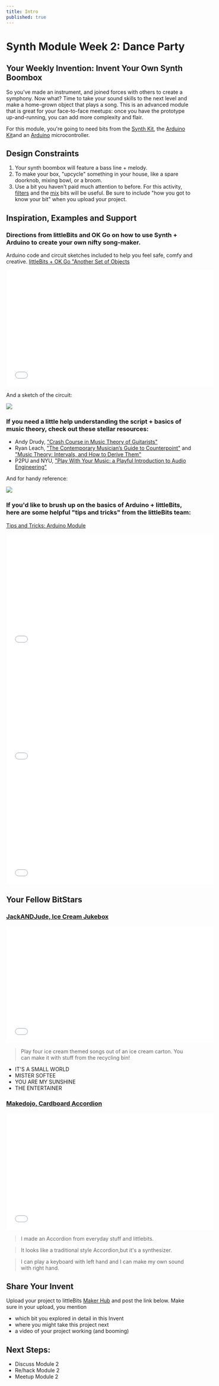 ```yaml
---
title: Intro
published: true
---
```


# Synth Module Week 2: Dance Party

## Your Weekly Invention: Invent Your Own Synth Boombox
So you've made an instrument, and joined forces with others to create a symphony. Now what? Time to take your sound skills to the next level and make a home-grown object that plays a song. This is an advanced module that is great for your face-to-face meetups: once you have the prototype up-and-running, you can add more complexity and flair. 

For this module, you're going to need bits from the [Synth Kit](http://littlebits.cc/kits/synth-kit), the [Arduino Kit](http://littlebits.cc/kits/arduino-coding-kit)and an [Arduino](http://arduino.cc/) microcontroller. 

## Design Constraints
1. Your synth boombox will feature a bass line + melody.
2. To make your box, "upcycle" something in your house, like a spare doorknob, mixing bowl, or a broom. 
3. Use a bit you haven't paid much attention to before. For this activity, [filters](http://littlebits.cc/bits/filter) and the [mix](http://littlebits.cc/bits/mix) bits will be useful. Be sure to include "how you got to know your bit" when you upload your project. 

## Inspiration, Examples and Support
### Directions from littleBits and OK Go on how to use Synth + Arduino to create your own nifty song-maker. 
Arduino code and circuit sketches included to help you feel safe, comfy and creative.
[littleBits + OK Go "Another Set of Objects](http://littlebits.cc/projects/ok-go-another-set-of-objects-synth)

<iframe width="560" height="315" src="//www.youtube.com/embed/pobPgTv8dy4" frameborder="0" allowfullscreen></iframe>

And a sketch of the circuit:

![](/Images/large_OK_GO_Synth_Bits_annotated.png)

### If you need a little help understanding the script + basics of music theory, check out these stellar resources:

- Andy Drudy, ["Crash Course in Music Theory of Guitarists"](http://www.andydrudy.com/lessons/Crash_Course_in_Music_Theory_for_Guitarists.pdf)
- Ryan Leach, ["The Contemporary Musician’s Guide to Counterpoint"](http://music.tutsplus.com/tutorials/the-contemporary-musicians-guide-to-counterpoint--audio-4630) and ["Music Theory: Intervals, and How to Derive Them"](http://music.tutsplus.com/tutorials/music-theory-intervals-and-how-to-derive-them--audio-4559)
- P2PU and NYU, ["Play With Your Music: a Playful Introduction to Audio Engineering"](http://www.playwithyourmusic.org/)

And for handy reference:

![](/Images/intervals-emotions.jpg)

### If you'd like to brush up on the basics of Arduino + littleBits, here are some helpful "tips and tricks" from the littleBits team:

[Tips and Tricks: Arduino Module](http://littlebits.cc/tips-tricks-arduino-module)

<iframe width="560" height="315" src="//www.youtube.com/embed/FXQ9d3qJt3Q" frameborder="0" allowfullscreen></iframe>

<iframe width="560" height="315" src="//www.youtube.com/embed/AzFYCDB2tjE" frameborder="0" allowfullscreen></iframe>

<iframe width="560" height="315" src="//www.youtube.com/embed/o97j4Lim8H8" frameborder="0" allowfullscreen></iframe>

## Your Fellow BitStars
### [JackANDJude, Ice Cream Jukebox](http://littlebits.cc/projects/ice-cream-jukebox)

<iframe width="560" height="315" src="//www.youtube.com/embed/jC6xz3a_eyc" frameborder="0" allowfullscreen></iframe>

>Play four ice cream themed songs out of an ice cream carton.  You can make it with stuff from the recycling bin!  

- IT'S A SMALL WORLD
- MISTER SOFTEE
- YOU ARE MY SUNSHINE
- THE ENTERTAINER

### [Makedojo, Cardboard Accordion](http://littlebits.cc/projects/cardboard-accordion)

<iframe width="560" height="315" src="//www.youtube.com/embed/R00z7T3Q7J4" frameborder="0" allowfullscreen></iframe>

>I made an Accordion from everyday stuff and littlebits.

>It looks like a traditional style Accordion,but it's a synthesizer.

>I can play a keyboard with left hand and I can make my own sound with right hand.

## Share Your Invent 
Upload your project to littleBits [Maker Hub](http://littlebits.cc/projects) and post the link below. Make sure in your upload, you mention
- which bit you explored in detail in this Invent
- where you might take this project next
- a video of your project working (and booming)

## Next Steps:
- Discuss Module 2
- Re/hack Module 2
- Meetup Module 2